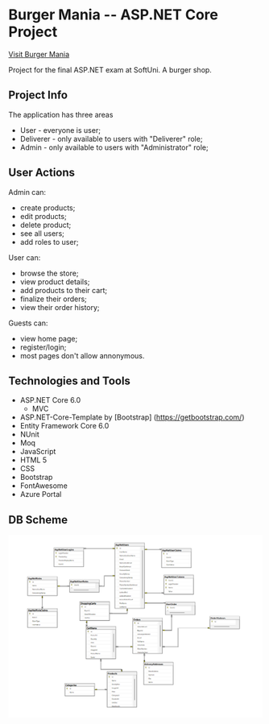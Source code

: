 # Burger Mania -- ASP.NET Core Project
 [Visit Burger Mania](https://burgermaniaapp.azurewebsites.net/)

Project for the final ASP.NET exam at SoftUni. A burger shop.


## Project Info
The application has three areas 
- User - everyone is user;
- Deliverer -  only available to users with "Deliverer" role;
- Admin - only available to users with "Administrator" role;


## User Actions
Admin can:
- create products;
- edit products;
- delete product;
- see all users;
- add roles to user;

User can:
- browse the store;
- view product details;
- add products to their cart;
- finalize their orders;
- view their order history;


Guests can:
- view home page;
- register/login;
- most pages don't allow annonymous.

## Technologies and Tools
+ ASP.NET Core 6.0
	+ MVC
+ ASP.NET-Core-Template by [Bootstrap] (https://getbootstrap.com/)
+ Entity Framework Core 6.0
+ NUnit
+ Moq
+ JavaScript
+ HTML 5
+ CSS
+ Bootstrap
+ FontAwesome
+ Azure Portal

## DB Scheme
![](images/Db.png)

